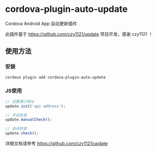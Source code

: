 # cordova-plugin-auto-update
Cordova Android App 自动更新插件

此插件基于 https://github.com/czy1121/update 项目开发，感谢 czy1121 ！

## 使用方法

### 安装
```sh
cordova plugin add cordova-plugin-auto-update
```

### JS使用
```js
// 设置接口地址
update.init('api address');

// 手动检查
update.manualCheck();

// 自动检查
update.check();

```

详细文档请参考 https://github.com/czy1121/update 
